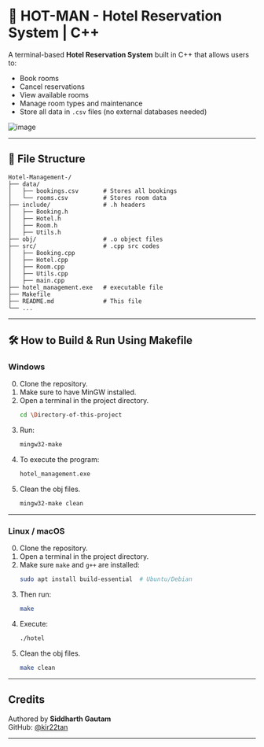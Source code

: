 
# 🏨 HOT-MAN - Hotel Reservation System | C++ 

A terminal-based **Hotel Reservation System** built in C++ that allows users to:

- Book rooms
- Cancel reservations
- View available rooms
- Manage room types and maintenance
- Store all data in `.csv` files (no external databases needed)

![image](https://github.com/user-attachments/assets/3d8aa13e-6270-420c-a222-d92ecaae1fa4)

---
## 📂 File Structure

```plaintext
Hotel-Management-/
├── data/
│   ├── bookings.csv       # Stores all bookings
│   └── rooms.csv          # Stores room data
├── include/               # .h headers
│   ├── Booking.h      
│   ├── Hotel.h      
│   ├── Room.h      
│   ├── Utils.h      
├── obj/                   # .o object files
├── src/                   # .cpp src codes
│   ├── Booking.cpp      
│   ├── Hotel.cpp      
│   ├── Room.cpp      
│   ├── Utils.cpp      
│   ├── main.cpp           
├── hotel_management.exe   # executable file
├── Makefile              
├── README.md              # This file
└── ...
```

---

## 🛠️ How to Build & Run Using Makefile

### Windows 
0. Clone the repository.
1. Make sure to have MinGW installed.
2. Open a terminal in the project directory.
   ```bash
   cd \Directory-of-this-project
   ```
3. Run:
   ```bash
   mingw32-make
   ```
4. To execute the program:
   ```bash
   hotel_management.exe
   ```
5. Clean the obj files.
   ```bash
   mingw32-make clean
   ```
---

### Linux / macOS
0. Clone the repository.
1. Open a terminal in the project directory.
2. Make sure `make` and `g++` are installed:
   ```bash
   sudo apt install build-essential  # Ubuntu/Debian
   ```
3. Then run:
   ```bash
   make
   ```
4. Execute:
   ```bash
   ./hotel
   ```
5. Clean the obj files.
   ```bash
   make clean
   ```
---



##  Credits

Authored by **Siddharth Gautam**  
GitHub: [@kir22tan](https://github.com/kir22tan)

---
